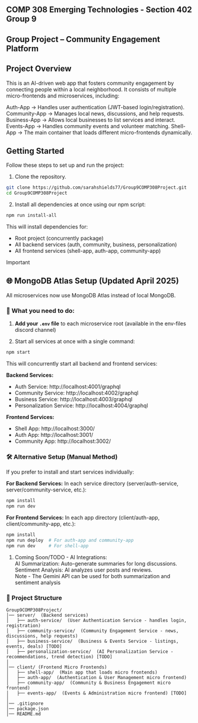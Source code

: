 ## COMP 308 Emerging Technologies - Section 402 Group 9
## Group Project – Community Engagement Platform

## Project Overview

This is an AI-driven web app that fosters community engagement by connecting people within a local neighborhood. It consists of multiple micro-frontends and microservices, including:

Auth-App → Handles user authentication (JWT-based login/registration).
Community-App → Manages local news, discussions, and help requests.
Business-App → Allows local businesses to list services and interact.
Events-App → Handles community events and volunteer matching.
Shell-App → The main container that loads different micro-frontends dynamically.

## Getting Started

Follow these steps to set up and run the project:

1. Clone the repository.
```bash
git clone https://github.com/sarahshields77/Group9COMP308Project.git
cd Group9COMP308Project
```

2. Install all dependencies at once using our npm script:
```bash
npm run install-all
```

This will install dependencies for:
- Root project (concurrently package)
- All backend services (auth, community, business, personalization)
- All frontend services (shell-app, auth-app, community-app)

> [!IMPORTANT]
> ## 🌐 MongoDB Atlas Setup (Updated April 2025)
>
> All microservices now use MongoDB Atlas instead of local MongoDB.

### 🚀 What you need to do:

1. **Add your `.env` file** to each microservice root (available in the env-files discord channel)

2. Start all services at once with a single command:
```bash
npm start
```

This will concurrently start all backend and frontend services:

**Backend Services:**
- Auth Service: http://localhost:4001/graphql
- Community Service: http://localhost:4002/graphql
- Business Service: http://localhost:4003/graphql
- Personalization Service: http://localhost:4004/graphql

**Frontend Services:**
- Shell App: http://localhost:3000/
- Auth App: http://localhost:3001/
- Community App: http://localhost:3002/

### 🛠️ Alternative Setup (Manual Method)

If you prefer to install and start services individually:

**For Backend Services:**
In each service directory (server/auth-service, server/community-service, etc.):
```bash
npm install
npm run dev
```

**For Frontend Services:**
In each app directory (client/auth-app, client/community-app, etc.):
```bash
npm install
npm run deploy  # For auth-app and community-app
npm run dev     # For shell-app
```
 
1. Coming Soon/TODO - AI Integrations:  
   AI Summarization: Auto-generate summaries for long discussions.  
   Sentiment Analysis: AI analyzes user posts and reviews.  
   Note - The Gemini API can be used for both summarization and sentiment analysis  


### 📁 Project Structure  
```plaintext
Group9COMP308Project/
│── server/  (Backend services)
│   ├── auth-service/  (User Authentication Service - handles login, registration)
│   ├── community-service/  (Community Engagement Service - news, discussions, help requests)
│   ├── business-service/  (Business & Events Service - listings, events, deals) [TODO]
│   ├── personalization-service/  (AI Personalization Service - recommendations, trend detection) [TODO]
│
│── client/ (Frontend Micro Frontends)
│   ├── shell-app/  (Main app that loads micro frontends)
│   ├── auth-app/  (Authentication & User Management micro frontend)
│   ├── community-app/  (Community & Business Engagement micro frontend)
│   ├── events-app/  (Events & Administration micro frontend) [TODO]
│
│── .gitignore
│── package.json
│── README.md
```
